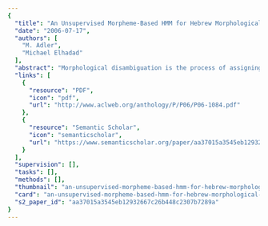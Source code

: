 ```yaml
---
{
  "title": "An Unsupervised Morpheme-Based HMM for Hebrew Morphological Disambiguation",
  "date": "2006-07-17",
  "authors": [
    "M. Adler",
    "Michael Elhadad"
  ],
  "abstract": "Morphological disambiguation is the process of assigning one set of morphological features to each individual word in a text. When the word is ambiguous (there are several possible analyses for the word), a disambiguation procedure based on the word context must be applied. This paper deals with morphological disambiguation of the Hebrew language, which combines morphemes into a word in both agglutinative and fusional ways. We present an un-supervised stochastic model - the only resource we use is a morphological analyzer-which deals with the data sparseness problem caused by the affixational morphology of the Hebrew language.We present a text encoding method for languages with affixational morphology in which the knowledge of word formation rules (which are quite restricted in Hebrew) helps in the disambiguation. We adapt HMM algorithms for learning and searching this text representation, in such a way that segmentation and tagging can be learned in parallel in one step. Results on a large scale evaluation indicate that this learning improves disambiguation for complex tag sets. Our method is applicable to other languages with affix morphology.",
  "links": [
    {
      "resource": "PDF",
      "icon": "pdf",
      "url": "http://www.aclweb.org/anthology/P/P06/P06-1084.pdf"
    },
    {
      "resource": "Semantic Scholar",
      "icon": "semanticscholar",
      "url": "https://www.semanticscholar.org/paper/aa37015a3545eb12932667c26b448c2307b7289a"
    }
  ],
  "supervision": [],
  "tasks": [],
  "methods": [],
  "thumbnail": "an-unsupervised-morpheme-based-hmm-for-hebrew-morphological-disambiguation-thumb.jpg",
  "card": "an-unsupervised-morpheme-based-hmm-for-hebrew-morphological-disambiguation-card.jpg",
  "s2_paper_id": "aa37015a3545eb12932667c26b448c2307b7289a"
}
---
```


